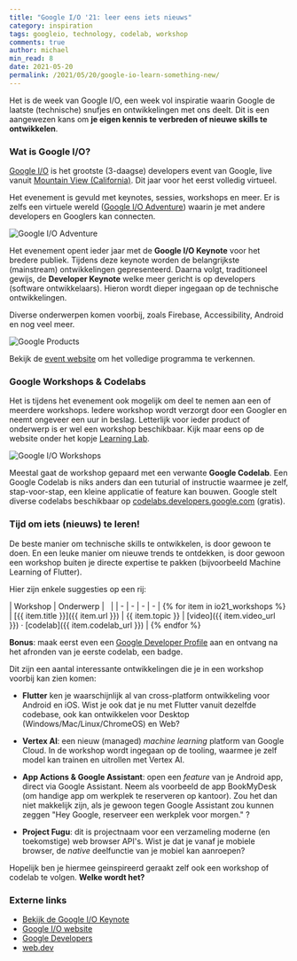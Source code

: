```yaml
---
title: "Google I/O '21: leer eens iets nieuws"
category: inspiration
tags: googleio, technology, codelab, workshop
comments: true
author: michael
min_read: 8
date: 2021-05-20
permalink: /2021/05/20/google-io-learn-something-new/
---
```


<!-- Section: Intro -->

Het is de week van Google I/O, een week vol inspiratie waarin Google de laatste (technische) snufjes en ontwikkelingen met ons deelt. Dit is een aangewezen kans om **je eigen kennis te verbreden of nieuwe skills te ontwikkelen**.

<!-- Section: Over Google I/O -->

### Wat is Google I/O?

[Google I/O](https://events.google.com/io/) is het grootste (3-daagse) developers event van Google, live vanuit [Mountain View (California)](<https://nl.wikipedia.org/wiki/Mountain_View_(Santa_Clara_County)>). Dit jaar voor het eerst volledig virtueel.

Het evenement is gevuld met keynotes, sessies, workshops en meer. Er is zelfs een virtuele wereld ([Google I/O Adventure](https://events.google.com/io/adventure?lng=en)) waarin je met andere developers en Googlers kan connecten.

![Google I/O Adventure](/assets/io-codelabs/io21-adventure.png)

Het evenement opent ieder jaar met de **Google I/O Keynote** voor het bredere publiek. Tijdens deze keynote worden de belangrijkste (mainstream) ontwikkelingen gepresenteerd. Daarna volgt, traditioneel gewijs, de **Developer Keynote** welke meer gericht is op developers (software ontwikkelaars). Hieron wordt dieper ingegaan op de technische ontwikkelingen.

Diverse onderwerpen komen voorbij, zoals Firebase, Accessibility, Android en nog veel meer.

![Google Products](/assets/io-codelabs/io21-products.png)

Bekijk de [event website](https://events.google.com/io/program/discover/) om het volledige programma te verkennen.

<!-- Section: Workshops & Codelabs -->

### Google Workshops & Codelabs

Het is tijdens het evenement ook mogelijk om deel te nemen aan een of meerdere workshops. Iedere workshop wordt verzorgt door een Googler en neemt ongeveer een uur in beslag. Letterlijk voor ieder product of onderwerp is er wel een workshop beschikbaar. Kijk maar eens op de website onder het kopje [Learning Lab](https://events.google.com/io/learning-lab/?lng=en).

![Google I/O Workshops](/assets/io-codelabs/io21-workshops.png)

Meestal gaat de workshop gepaard met een verwante **Google Codelab**. Een Google Codelab is niks anders dan een tuturial of instructie waarmee je zelf, stap-voor-stap, een kleine applicatie of feature kan bouwen. Google stelt diverse codelabs beschikbaar op [codelabs.developers.google.com](https://codelabs.developers.google.com/) (gratis).

### Tijd om iets (nieuws) te leren!

De beste manier om technische skills te ontwikkelen, is door gewoon te doen. En een leuke manier om nieuwe trends te ontdekken, is door gewoon een workshop buiten je directe expertise te pakken (bijvoorbeeld Machine Learning of Flutter).

Hier zijn enkele suggesties op een rij:

<!-- prettier-ignore-start -->
| Workshop | Onderwerp | &nbsp; |
| - | - | - | - |
{% 
    for item in io21_workshops 
%} | [{{ item.title }}]({{ item.url }}) | {{ item.topic }} | [video]({{ item.video_url }})&nbsp;&middot;&nbsp;[codelab]({{ item.codelab_url }}) |
{% 
    endfor 
%}
<!-- prettier-ignore-end -->

**Bonus**: maak eerst even een [Google Developer Profile](https://developers.google.com/profile) aan en ontvang na het afronden van je eerste codelab, een badge.

Dit zijn een aantal interessante ontwikkelingen die je in een workshop voorbij kan zien komen:

- **Flutter** ken je waarschijnlijk al van cross-platform ontwikkeling voor Android en iOS. Wist je ook dat je nu met Flutter vanuit dezelfde codebase, ook kan ontwikkelen voor Desktop (Windows/Mac/Linux/ChromeOS) en Web?

- **Vertex AI**: een nieuw (managed) _machine learning_ platform van Google Cloud. In de workshop wordt ingegaan op de tooling, waarmee je zelf model kan trainen en uitrollen met Vertex AI.

- **App Actions & Google Assistant**: open een _feature_ van je Android app, direct via Google Assistant. Neem als voorbeeld de app BookMyDesk (om handige app om werkplek te reserveren op kantoor). Zou het dan niet makkelijk zijn, als je gewoon tegen Google Assistant zou kunnen zeggen "Hey Google, reserveer een werkplek voor morgen." ?

- **Project Fugu**: dit is projectnaam voor een verzameling moderne (en toekomstige) web browser API's. Wist je dat je vanaf je mobiele browser, de _native_ deelfunctie van je mobiel kan aanroepen?

Hopelijk ben je hiermee geinspireerd geraakt zelf ook een workshop of codelab te volgen. **Welke wordt het?**

<!-- Section: Externe links en referenties -->

### Externe links

- [Bekijk de Google I/O Keynote](https://www.youtube.com/watch?v=L7c4wS7T_T8)
- [Google I/O website](https://events.google.com/io/?lng=en)
- [Google Developers](https://developers.google.com/)
- [web.dev](https://web.dev/)
